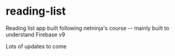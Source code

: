 # reading-list

Reading list app built following netninja's course -- mainly built to understand Firebase v9

Lots of updates to come
